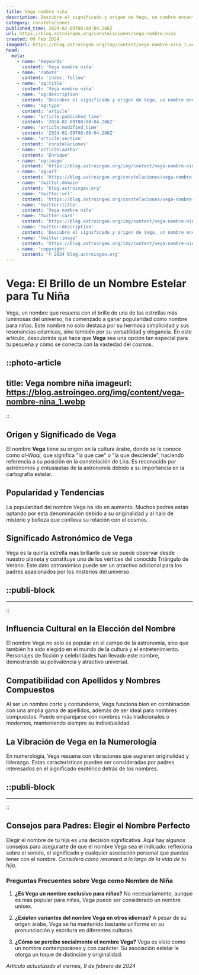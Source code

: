 ```yaml
---
title: Vega nombre niña
description: Descubre el significado y origen de Vega, un nombre encantador para niña, perfecto para reflejar tradición y belleza única.
category: constelaciones
published_time: 2024-02-09T08:00:04.286Z
url: https://blog.astroingeo.org/constelaciones/vega-nombre-nina
created: 09 Feb 2024
imageUrl: https://blog.astroingeo.org/img/content/vega-nombre-nina_1.webp
head:
  meta:
    - name: 'keywords'
      content: 'Vega nombre niña'
    - name: 'robots'
      content: 'index, follow'
    - name: 'og:title'
      content: 'Vega nombre niña'
    - name: 'og:description'
      content: 'Descubre el significado y origen de Vega, un nombre encantador para niña, perfecto para reflejar tradición y belleza única.'
    - name: 'og:type'
      content: 'article'
    - name: 'article:published_time'
      content: '2024-02-09T08:00:04.286Z'
    - name: 'article:modified_time'
      content: '2024-02-09T08:00:04.286Z'
    - name: 'article:section'
      content: 'constelaciones'
    - name: 'article:author'
      content: 'Enrique'
    - name: 'og:image'
      content: 'https://blog.astroingeo.org/img/content/vega-nombre-nina_1.webp'
    - name: 'og:url'
      content: 'https://blog.astroingeo.org/constelaciones/vega-nombre-nina'
    - name: 'twitter:domain'
      content: 'blog.astroingeo.org'
    - name: 'twitter:url'
      content: 'https://blog.astroingeo.org/constelaciones/vega-nombre-nina'
    - name: 'twitter:title'
      content: 'Vega nombre niña'
    - name: 'twitter:card'
      content: 'https://blog.astroingeo.org/img/content/vega-nombre-nina_1.webp'
    - name: 'twitter:description'
      content: 'Descubre el significado y origen de Vega, un nombre encantador para niña, perfecto para reflejar tradición y belleza única.'
    - name: 'twitter:image'
      content: 'https://blog.astroingeo.org/img/content/vega-nombre-nina_1.webp'
    - name: 'copyright'
      content: '© 2024 blog.astroingeo.org'
---
```

# Vega: El Brillo de un Nombre Estelar para Tu Niña

Vega, un nombre que resuena con el brillo de una de las estrellas más luminosas del universo, ha comenzado a ganar popularidad como nombre para niñas. Este nombre no solo destaca por su hermosa simplicidad y sus resonancias cósmicas, sino también por su versatilidad y elegancia. En este artículo, descubrirás qué hace que **Vega** sea una opción tan especial para tu pequeña y cómo se conecta con la vastedad del cosmos.


::photo-article
---
title: Vega nombre niña
imageurl: https://blog.astroingeo.org/img/content/vega-nombre-nina_1.webp
---
::


## Origen y Significado de Vega

El nombre **Vega** tiene su origen en la cultura árabe, donde se le conoce como *al-Waqi*, que significa "la que cae" o "la que desciende", haciendo referencia a su posición en la constelación de Lira. Es reconocido por astrónomos y entusiastas de la astronomía debido a su importancia en la cartografía estelar.

## Popularidad y Tendencias

La popularidad del nombre Vega ha ido en aumento. Muchos padres están optando por esta denominación debido a su originalidad y al halo de misterio y belleza que conlleva su relación con el cosmos.

## Significado Astronómico de Vega

Vega es la quinta estrella más brillante que se puede observar desde nuestro planeta y constituye uno de los vértices del conocido Triángulo de Verano. Este dato astronómico puede ser un atractivo adicional para los padres apasionados por los misterios del universo.


  ::publi-block
  ---
  ---
  ::
  
  
## Influencia Cultural en la Elección del Nombre

El nombre Vega no solo es popular en el campo de la astronomía, sino que también ha sido elegido en el mundo de la cultura y el entretenimiento. Personajes de ficción y celebridades han llevado este nombre, demostrando su polivalencia y atractivo universal.

## Compatibilidad con Apellidos y Nombres Compuestos

Al ser un nombre corto y contundente, Vega funciona bien en combinación con una amplia gama de apellidos, además de ser ideal para nombres compuestos. Puede emparejarse con nombres más tradicionales o modernos, manteniendo siempre su individualidad.

## La Vibración de Vega en la Numerología

En numerología, Vega resuena con vibraciones que sugieren originalidad y liderazgo. Estas características pueden ser consideradas por padres interesados en el significado esotérico detrás de los nombres.


  ::publi-block
  ---
  ---
  ::
  
  
## Consejos para Padres: Elegir el Nombre Perfecto

Elegir el nombre de tu hija es una decisión significativa. Aquí hay algunos consejos para asegurarte de que el nombre Vega sea el indicado: reflexiona sobre el sonido, el significado y cualquier asociación personal que puedas tener con el nombre. *Considera cómo resonará a lo largo de la vida de tu hija*.

### Preguntas Frecuentes sobre Vega como Nombre de Niña

1. **¿Es Vega un nombre exclusivo para niñas?**
   No necesariamente, aunque es más popular para niñas, Vega puede ser considerado un nombre unisex.

2. **¿Existen variantes del nombre Vega en otros idiomas?**
   A pesar de su origen árabe, Vega se ha mantenido bastante uniforme en su pronunciación y escritura en diferentes culturas.

3. **¿Cómo se percibe socialmente el nombre Vega?**
   Vega es visto como un nombre contemporáneo y con carácter. Su asociación estelar le otorga un toque de distinción y originalidad.

_Artículo actualizado el viernes, 9 de febrero de 2024_